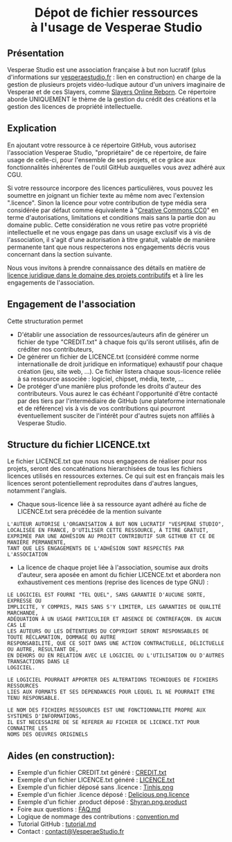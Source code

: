 # <center>Dépot de fichier ressources <br/> à l'usage de Vesperae Studio</center>

## Présentation
Vesperae Studio est une association française à but non lucratif (plus d'informations sur [vesperaestudio.fr](https://vesperaestudio.fr) : lien en construction) en charge de la gestion de plusieurs projets vidéo-ludique autour d'un univers imaginaire de Vesperae et de ces Slayers, comme [Slayers Online Reborn](https://slayersonline.net).
Ce répertoire aborde UNIQUEMENT le thème de la gestion du crédit des créations et la gestion des licences de propriété intellectuelle.

## Explication

En ajoutant votre ressource à ce répertoire GitHub, vous autorisez l'association Vesperae Studio, "propriétaire" de ce répertoire, de faire usage de celle-ci, pour l'ensemble de ses projets, et ce grâce aux fonctionnalités inhérentes de l'outil GitHub auxquelles vous avez adhéré aux CGU.

Si votre ressource incorpore des licences particulières, vous pouvez les soumettre en joignant un fichier texte au même nom avec l'extension ".licence". 
Sinon la licence pour votre contribution de type média sera considérée par défaut comme équivalente à "[Creative Commons CC0](https://choosealicense.com/licenses/cc0-1.0/)" en terme d'autorisations, limitations et conditions mais sans la partie don au domaine public. 
Cette considération ne vous retire pas votre propriété intellectuelle et ne vous engage pas dans un usage exclusif vis à vis de l'association, il s'agit d'une autorisation à titre gratuit, valable de manière permanente tant que nous respecterons nos engagements décris vous concernant dans la section suivante. 

Nous vous invitons à prendre connaissance des détails en matière de [licence juridique dans le domaine des projets contributifs](https://choosealicense.com/) et à lire les engagements de l'association.


## Engagement de l'association

Cette structuration permet 
- D'établir une association de ressources/auteurs afin de générer un fichier de type "CREDIT.txt" à chaque fois qu'ils seront utilisés, afin de créditer nos contributeurs,
- De générer un fichier de LICENCE.txt (considéré comme norme internationalle de droit juridique en informatique) exhaustif pour chaque création (jeu, site web, ...). Ce fichier listera chaque sous-licence reliée à sa ressource associée : logiciel, chipset, média, texte, ...
- De protéger d'une manière plus profonde les droits d'auteur des contributeurs. Vous aurez le cas échéant l'opportunité d'être contacté par des tiers par l'intermédiaire de GitHub (une plateforme internationale et de référence) vis à vis de vos contributions qui pourront éventuellement susciter de l'intérêt pour d'autres sujets non affiliés à Vesperae Studio.

## Structure du fichier LICENCE.txt

Le fichier LICENCE.txt que nous nous engageons de réaliser pour nos projets, seront des concaténations hierarchisées de tous les fichiers licences utilisés en ressources externes. Ce qui suit est en français mais les licences seront potentiellement reproduites dans d'autres langues, notamment l'anglais.
- Chaque sous-licence liée à sa ressource ayant adhéré au fiche de LICENCE.txt sera précédée de la mention suivante 

```
L'AUTEUR AUTORISE L'ORGANISATION À BUT NON LUCRATIF "VESPERAE STUDIO",
LOCALISÉE EN FRANCE, D'UTILISER CETTE RESSOURCE, À TITRE GRATUIT,
EXPRIMÉE PAR UNE ADHÉSION AU PROJET CONTRIBUTIF SUR GITHUB ET CE DE MANIÈRE PERMANENTE,
TANT QUE LES ENGAGEMENTS DE L'ADHÉSION SONT RESPECTÉS PAR L'ASSOCIATION
```

- La licence de chaque projet liée à l'association, soumise aux droits d'auteur, sera aposée en amont du fichier LICENCE.txt et abordera non exhaustivement ces mentions (reprise des licences de type GNU) :

```
LE LOGICIEL EST FOURNI "TEL QUEL", SANS GARANTIE D'AUCUNE SORTE, EXPRESSE OU
IMPLICITE, Y COMPRIS, MAIS SANS S'Y LIMITER, LES GARANTIES DE QUALITÉ MARCHANDE,
ADÉQUATION À UN USAGE PARTICULIER ET ABSENCE DE CONTREFAÇON. EN AUCUN CAS LE
LES AUTEURS OU LES DÉTENTEURS DU COPYRIGHT SERONT RESPONSABLES DE TOUTE RÉCLAMATION, DOMMAGE OU AUTRE
RESPONSABILITÉ, QUE CE SOIT DANS UNE ACTION CONTRACTUELLE, DÉLICTUELLE OU AUTRE, RÉSULTANT DE,
EN DEHORS OU EN RELATION AVEC LE LOGICIEL OU L'UTILISATION OU D'AUTRES TRANSACTIONS DANS LE
LOGICIEL.
```

```
LE LOGICIEL POURRAIT APPORTER DES ALTERATIONS TECHNIQUES DE FICHIERS RESSOURCES 
LIES AUX FORMATS ET SES DEPENDANCES POUR LEQUEL IL NE POURRAIT ETRE TENU RESPONSABLE. 
```

```
LE NOM DES FICHIERS RESSOURCES EST UNE FONCTIONNALITE PROPRE AUX SYSTEMES D'INFORMATIONS,
IL EST NECESSAIRE DE SE REFERER AU FICHIER DE LICENCE.TXT POUR CONNAITRE LES 
NOMS DES OEUVRES ORIGINELS
```


## Aides (en construction):
- Exemple d'un fichier CREDIT.txt généré : [CREDIT.txt](CREDIT.txt)
- Exemple d'un fichier LICENCE.txt généré : [LICENCE.txt](LICENCE.txt)
- Exemple d'un fichier déposé sans .licence : [Tinhis.png](Tinhis.png)
- Exemple d'un fichier .licence déposé : [Delicious.png.licence](Delicious.png.licence)
- Exemple d'un fichier .product déposé : [Shyran.png.product](Shyran.png.product)
- Foire aux questions : [FAQ.md](FAQ.md)
- Logique de nommage des contributions : [convention.md](convention.md)
- Tutorial GitHub : [tutorial.md](tutorial.md)
- Contact : contact@VesperaeStudio.fr
